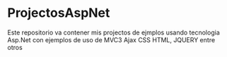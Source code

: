 # ProjectosAspNet
Este repositorio va contener  mis projectos de ejmplos usando tecnologia Asp.Net con ejemplos de uso de MVC3 Ajax CSS HTML, JQUERY entre otros
